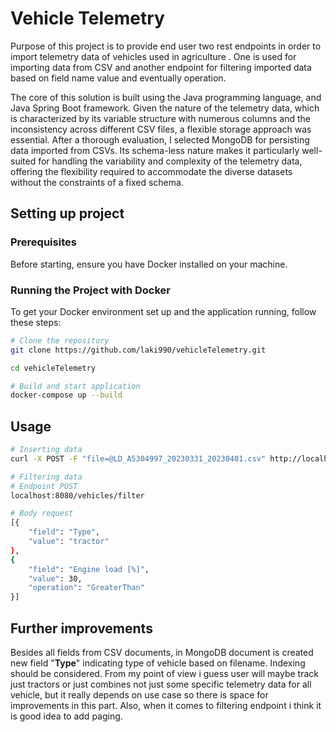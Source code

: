 # Vehicle Telemetry
Purpose of this project is to provide end user two rest endpoints 
in order to import telemetry data of vehicles used in agriculture . 
One is used for importing data from CSV and another endpoint for filtering imported data
based on field name value and eventually operation.


The core of this solution is built using the Java programming language, and Java Spring Boot framework. 
Given the nature of the telemetry data, which is characterized by its variable structure with numerous columns and the inconsistency across different CSV files, 
a flexible storage approach was essential. 
After a thorough evaluation, I selected MongoDB for persisting data imported from CSVs.
Its schema-less nature makes it particularly well-suited for handling the variability and complexity of the telemetry data, 
offering the flexibility required to accommodate the diverse datasets without the constraints of a fixed schema.

## Setting up project

### Prerequisites

Before starting, ensure you have Docker installed on your machine.

### Running the Project with Docker

To get your Docker environment set up and the application running, follow these steps:

```bash
# Clone the repository
git clone https://github.com/laki990/vehicleTelemetry.git

cd vehicleTelemetry

# Build and start application
docker-compose up --build

```

## Usage
```bash
# Inserting data
curl -X POST -F "file=@LD_A5304997_20230331_20230401.csv" http://localhost:8080/vehicles/importCsv

# Filtering data
# Endpoint POST
localhost:8080/vehicles/filter

# Body request
[{
    "field": "Type",
    "value": "tractor"
},
{
    "field": "Engine load [%]",
    "value": 30,
    "operation": "GreaterThan"
}]


```

## Further improvements
Besides all fields from CSV documents, in MongoDB document is created new field "**Type**" indicating type of vehicle based on
filename. Indexing should be considered. From my point of view i guess user will maybe track just tractors or just combines
not just some specific telemetry data for all vehicle, but it really depends on use case so
there is space for improvements in this part. Also, when it comes to filtering endpoint i think it is good idea 
to add paging.

